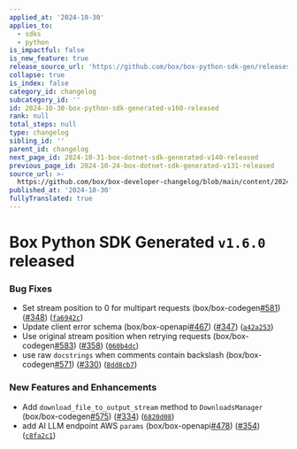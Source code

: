 ```yaml
---
applied_at: '2024-10-30'
applies_to:
  - sdks
  - python
is_impactful: false
is_new_feature: true
release_source_url: 'https://github.com/box/box-python-sdk-gen/releases/tag/v1.6.0'
collapse: true
is_index: false
category_id: changelog
subcategory_id: ''
id: 2024-10-30-box-python-sdk-generated-v160-released
rank: null
total_steps: null
type: changelog
sibling_id: ''
parent_id: changelog
next_page_id: 2024-10-31-box-dotnet-sdk-generated-v140-released
previous_page_id: 2024-10-24-box-dotnet-sdk-generated-v131-released
source_url: >-
  https://github.com/box/box-developer-changelog/blob/main/content/2024/10-30-box-python-sdk-generated-v160-released.md
published_at: '2024-10-30'
fullyTranslated: true
---
```

# Box Python SDK Generated `v1.6.0` released

### Bug Fixes

* Set stream position to 0 for multipart requests (box/box-codegen[#581][1]) ([#348][2]) ([`fa6942c`][3])
* Update client error schema (box/box-openapi[#467][4]) ([#347][5]) ([`a42a253`][6])
* Use original stream position when retrying requests (box/box-codegen[#583][7]) ([#358][8]) ([`060b4dc`][9])
* use raw `docstrings` when comments contain backslash (box/box-codegen[#571][10]) ([#330][11]) ([`8dd8cb7`][12])

### New Features and Enhancements

* Add `download_file_to_output_stream` method to `DownloadsManager` (box/box-codegen[#575][13]) ([#334][14]) ([`6820d08`][15])
* add AI LLM endpoint AWS `params` (box/box-openapi[#478][16]) ([#354][17]) ([`c8fa2c1`][18])

[1]: https://github.com/box/box-codegen/issues/581

[2]: https://github.com/box/box-codegen/issues/348

[3]: https://github.com/box/box-codegen/commit/fa6942c231024947250955ccc52f352744ab5f38

[4]: https://github.com/box/box-codegen/issues/467

[5]: https://github.com/box/box-codegen/issues/347

[6]: https://github.com/box/box-codegen/commit/a42a2532337c79d20b6524fda0acf717d9ccbd5f

[7]: https://github.com/box/box-codegen/issues/583

[8]: https://github.com/box/box-codegen/issues/358

[9]: https://github.com/box/box-codegen/commit/060b4dc2b8bbbc1e17cce0fc049394e0527952b7

[10]: https://github.com/box/box-codegen/issues/571

[11]: https://github.com/box/box-codegen/issues/330

[12]: https://github.com/box/box-codegen/commit/8dd8cb71105c200bd03f5f894a4dbfb42baf0865

[13]: https://github.com/box/box-codegen/issues/575

[14]: https://github.com/box/box-codegen/issues/334

[15]: https://github.com/box/box-codegen/commit/6820d08f37c5c0605a580391bef2dc4f2a384c00

[16]: https://github.com/box/box-codegen/issues/478

[17]: https://github.com/box/box-codegen/issues/354

[18]: https://github.com/box/box-codegen/commit/c8fa2c1131154d07a500290db6a7b34b06005c2b
